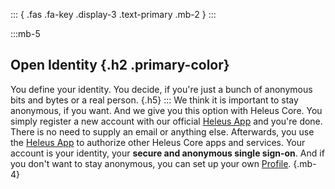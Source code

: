 ::: { .fas .fa-key .display-3 .text-primary .mb-2 } 
:::

:::mb-5
## Open Identity {.h2 .primary-color}
You define your identity. You decide, if you're just a bunch of anonymous bits
and bytes or a real person. {.h5}
:::
We think it is important to stay anonymous, if you want. And we give you this
option with Heleus Core. You simply register a new account with our official
[Heleus App](/heleus) and you're done. There is no need to supply an email or
anything else. Afterwards, you use the [Heleus App](/heleus) to authorize other
Heleus Core apps and services. Your account is your identity, your **secure
and anonymous single sign-on**. And if you don't want to stay anonymous,
 you can set up your own [Profile](/heleus#profile). 
 {.mb-4}